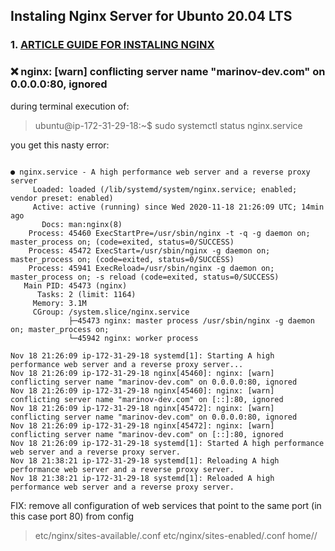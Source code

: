 
## Instaling Nginx Server for Ubunto 20.04 LTS
### 1. [ARTICLE GUIDE FOR INSTALING NGINX](https://www.cyberciti.biz/faq/how-to-install-nginx-on-ubuntu-20-04-lts/)

### :x: nginx: [warn] conflicting server name "marinov-dev.com" on 0.0.0.0:80, ignored

during terminal execution of:
> ubuntu@ip-172-31-29-18:~$ sudo systemctl status nginx.service

you get this nasty error:

```

● nginx.service - A high performance web server and a reverse proxy server
     Loaded: loaded (/lib/systemd/system/nginx.service; enabled; vendor preset: enabled)
     Active: active (running) since Wed 2020-11-18 21:26:09 UTC; 14min ago
       Docs: man:nginx(8)
    Process: 45460 ExecStartPre=/usr/sbin/nginx -t -q -g daemon on; master_process on; (code=exited, status=0/SUCCESS)
    Process: 45472 ExecStart=/usr/sbin/nginx -g daemon on; master_process on; (code=exited, status=0/SUCCESS)
    Process: 45941 ExecReload=/usr/sbin/nginx -g daemon on; master_process on; -s reload (code=exited, status=0/SUCCESS)
   Main PID: 45473 (nginx)
      Tasks: 2 (limit: 1164)
     Memory: 3.1M
     CGroup: /system.slice/nginx.service
             ├─45473 nginx: master process /usr/sbin/nginx -g daemon on; master_process on;
             └─45942 nginx: worker process

Nov 18 21:26:09 ip-172-31-29-18 systemd[1]: Starting A high performance web server and a reverse proxy server...
Nov 18 21:26:09 ip-172-31-29-18 nginx[45460]: nginx: [warn] conflicting server name "marinov-dev.com" on 0.0.0.0:80, ignored
Nov 18 21:26:09 ip-172-31-29-18 nginx[45460]: nginx: [warn] conflicting server name "marinov-dev.com" on [::]:80, ignored
Nov 18 21:26:09 ip-172-31-29-18 nginx[45472]: nginx: [warn] conflicting server name "marinov-dev.com" on 0.0.0.0:80, ignored
Nov 18 21:26:09 ip-172-31-29-18 nginx[45472]: nginx: [warn] conflicting server name "marinov-dev.com" on [::]:80, ignored
Nov 18 21:26:09 ip-172-31-29-18 systemd[1]: Started A high performance web server and a reverse proxy server.
Nov 18 21:38:21 ip-172-31-29-18 systemd[1]: Reloading A high performance web server and a reverse proxy server.
Nov 18 21:38:21 ip-172-31-29-18 systemd[1]: Reloaded A high performance web server and a reverse proxy server.
```

FIX:
remove all configuration of web services that point to the same port (in this case port 80) from config
> etc/nginx/sites-available/<site>.conf
> etc/nginx/sites-enabled/<site>.conf
> home/<site>/
